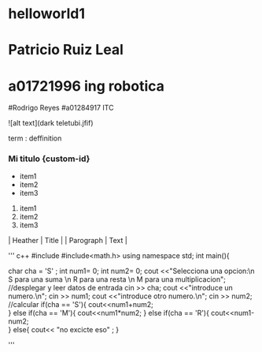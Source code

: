 # helloworld1
# Patricio Ruiz Leal
# a01721996 ing robotica 

#Rodrigo Reyes
#a01284917 ITC


![alt text](dark teletubi.jfif)

term
: deffinition

### Mi titulo {custom-id}

- item1
- item2
- item3


1. item1
2. item2
3. item3


| Heather | Title |
| Parograph | Text |

''' c++
#include<iostream>
#include<math.h>
using namespace std;
int main(){

  char cha = 'S' ;
  int num1= 0;
  int num2= 0;
  cout <<"Selecciona una opcion:\n S para una suma \n R para una resta \n M para una      multiplicacion";
  //desplegar y leer datos de entrada
  cin >> cha;
  cout <<"introduce un numero.\n";
  cin >> num1;
  cout <<"introduce otro numero.\n";
  cin >> num2;
  //calcular
  if(cha == 'S'){
      cout<<num1+num2;  
  }
  else if(cha == 'M'){
      cout<<num1*num2; 
  }
  else if(cha == 'R'){
      cout<<num1-num2;  
  }
  else{
      cout<< "no excicte eso" ;
  }


'''
    






